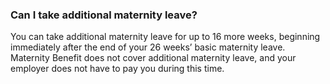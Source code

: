 ###  **Can I take additional maternity leave?**

You can take additional maternity leave for up to 16 more weeks, beginning
immediately after the end of your 26 weeks’ basic maternity leave. Maternity
Benefit does not cover additional maternity leave, and your employer does not
have to pay you during this time.
